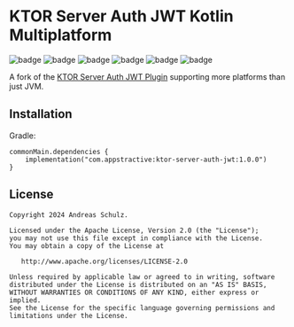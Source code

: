 ﻿# KTOR Server Auth JWT Kotlin Multiplatform

![badge][badge-android]
![badge][badge-apple]
![badge][badge-jvm]
![badge][badge-js]
![badge][badge-win]
![badge][badge-linux]

A fork of the [KTOR Server Auth JWT Plugin](https://ktor.io/docs/server-jwt.html) supporting more platforms than just JVM.

## Installation

Gradle:

```
commonMain.dependencies { 
    implementation("com.appstractive:ktor-server-auth-jwt:1.0.0")
}
```

## License

```
Copyright 2024 Andreas Schulz.

Licensed under the Apache License, Version 2.0 (the "License");
you may not use this file except in compliance with the License.
You may obtain a copy of the License at

   http://www.apache.org/licenses/LICENSE-2.0

Unless required by applicable law or agreed to in writing, software
distributed under the License is distributed on an "AS IS" BASIS,
WITHOUT WARRANTIES OR CONDITIONS OF ANY KIND, either express or implied.
See the License for the specific language governing permissions and
limitations under the License.
```

[badge-android]: http://img.shields.io/badge/platform-android-6EDB8D.svg?style=flat
[badge-apple]: http://img.shields.io/badge/platform-apple-111111.svg?style=flat
[badge-jvm]: http://img.shields.io/badge/platform-jvm-CDCDCD.svg?style=flat
[badge-js]: http://img.shields.io/badge/platform-js-f7df1e.svg?style=flat
[badge-win]: http://img.shields.io/badge/platform-win-357EC7.svg?style=flat
[badge-linux]: http://img.shields.io/badge/platform-linux-CDCDCD.svg?style=flat